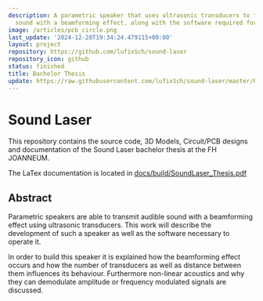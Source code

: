 ```yaml
---
description: A parametric speaker that uses ultrasonic transducers to transmit audible
  sound with a beamforming effect, along with the software required for operation.
image: /articles/pcb_circle.png
last_update: '2024-12-28T19:34:24.479115+00:00'
layout: project
repository: https://github.com/lufixSch/sound-laser
repository_icon: github
status: finished
title: Bachelor Thesis
update: https://raw.githubusercontent.com/lufixSch/sound-laser/master/README.md
---
```


# Sound Laser

This repository contains the source code, 3D Models, Circuit/PCB designs and documentation of the Sound Laser bachelor thesis at the FH JOANNEUM.

The LaTex documentation is located in [docs/build/SoundLaser_Thesis.pdf](https://github.com/lufixSch/sound-laser/blob/master/docs/build/SoundLaser_Thesis.pdf)

## Abstract

Parametric speakers are able to transmit audible sound with a beamforming effect using ultrasonic transducers. This work will describe the development of such a speaker as well as the software necessary to operate it.

In order to build this speaker it is explained how the beamforming effect occurs and how the number of transducers as well as distance between them influences its behaviour. Furthermore non-linear acoustics and why they can demodulate amplitude or frequency modulated signals are discussed.